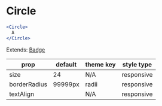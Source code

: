 # Circle

```.jsx
<Circle>
  A
</Circle>
```

Extends: [Badge](/components/Badge)

prop | default | theme key | style type
---|---|---|---
size | 24 | N/A | responsive
borderRadius | 99999px | radii | responsive
textAlign |  | N/A | responsive